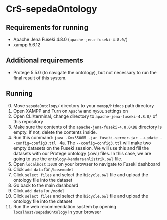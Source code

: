 # CrS-sepedaOntology
## Requirements for running
- Apache Jena Fuseki 4.8.0 (`apache-jena-fuseki-4.8.0/`)
- xampp 5.6.12

## Additional requirements
- Protege 5.5.0 (to navigate the ontology), but not necessary to run the final result of this system.

## Running
0. Move `sepedaOntology/` directory to your `xampp/htdocs` path directory
1.  Open XAMPP and Turn on `Apache` and `MySQL` settings on
2.  Open CLI/terminal, change directory to `apache-jena-fuseki-4.8.0/` of this repository
3. Make sure the contents of the `apache-jena-fuseki-4.8.0\DB` directory is empty. If not, delete the contents inside.
4. Run this command:
``` java -Xmx3500M -jar fuseki-server.jar --update --config=config3.ttl  ```
4a. The `--config=config3.ttl` will make two empty datasets on the Fuseki session. We will use this and fill the datasets with our Protege ontology (.owl) files. In this case, we are going to use the `ontology-kendaraanlistrik.owl` file.
5. Open `localhost:3030` on your browser to navigate to Fuseki dashboard
6. Click `add data` for `/basemodel`
7. Click `select files` and select the `bicycle.owl` file and upload the ontology file into the dataset
8. Go back to the main dashboard
9.  Click `add data` for `/model`
10. Click `select files` and select the `bicycle.owl` file and upload the ontology file into the dataset
11. Run the web recommendation system by opening `localhost/sepedaOntology` in your browser
